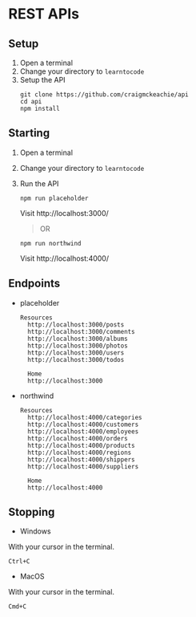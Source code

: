 # REST APIs

## Setup

1. Open a terminal
1. Change your directory to `learntocode`
1. Setup the API
   ```
   git clone https://github.com/craigmckeachie/api
   cd api
   npm install
   ```

## Starting

1. Open a terminal
1. Change your directory to `learntocode`
1. Run the API

   ```
   npm run placeholder
   ```

   Visit http://localhost:3000/

   > OR

   ```
   npm run northwind
   ```

   Visit http://localhost:4000/

## Endpoints

- placeholder

  ```
  Resources
    http://localhost:3000/posts
    http://localhost:3000/comments
    http://localhost:3000/albums
    http://localhost:3000/photos
    http://localhost:3000/users
    http://localhost:3000/todos

    Home
    http://localhost:3000
  ```

- northwind

  ```
  Resources
    http://localhost:4000/categories
    http://localhost:4000/customers
    http://localhost:4000/employees
    http://localhost:4000/orders
    http://localhost:4000/products
    http://localhost:4000/regions
    http://localhost:4000/shippers
    http://localhost:4000/suppliers

    Home
    http://localhost:4000
  ```

## Stopping

  - Windows

  With your cursor in the terminal.

  ```
  Ctrl+C
  ```

  - MacOS

  With your cursor in the terminal.

  ```
  Cmd+C
  ```
